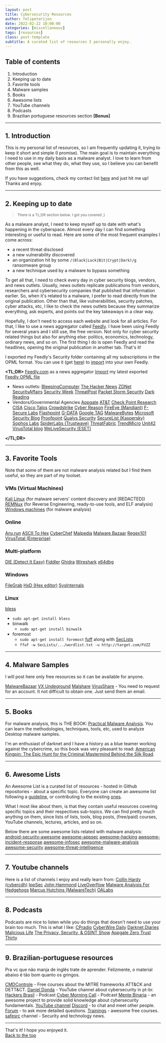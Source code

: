 ```yaml
---
layout: post
title: Cybersecurity Resources
author: felipetarijon
date: 2022-02-22 10:00:00
categories: [miscellaneous]
tags: [resources]
class: post-template
subtitle: A curated list of resources I personally enjoy.
---
```


## Table of contents
1. Introduction
2. Keeping up to date
3. Favorite tools
4. Malware samples
5. Books
6. Awesome lists
7. YouTube channels
8. Podcasts
9. Brazilian portuguese resources section **[Bonus]**

-----

## 1. Introduction
This is my personal list of resources, so I am frequently updating it, trying to keep it short and simple (I promise). The main goal is to maintain everything I need to use in my daily basis as a malware analyst. I love to learn from other people, see what they do, what they use, so I believe you can benefit from this as well.

If you have suggestions, check my contact list <a alt="/about" href="/about" target="_blank">here</a> and just hit me up! Thanks and enjoy.

-----------------------

## 2. Keeping up to date

> <small>There is a TL;DR section below. I got you covered ;)</small>

As a malware analyst, I need to keep myself up to date with what's happening in the cyberspace. Almost every day I can find something interesting or useful to read. Here are some of the most frequent examples I come across:
* a recent threat disclosed
* a new vulnerability discovered
* an organization hit by some `/(Black|Lock|Bit|Crypt|Dark)/g` ransomware group
* a new technique used by a malware to bypass something

To get all that, I need to check every day in cyber security blogs, vendors, and news outlets. Usually, news outlets replicate publications from vendors, researchers and cybersecurity companies that published that information earlier. So, when it's related to a malware, I prefer to read directly from the original publication. Other than that, like vulnerabilities, security patches, cyber attacks, etc, I like to check the news outlets because they summarize everything, ask experts, and points out the key takeaways in a clear way.

Hopefully, I don't need to access each website and look for all articles. For that, I like to use a news aggregator called <a alt="https://feedly.com/" href="https://feedly.com/" target="_blank">Feedly</a>. I have been using Feedly for several years and I still use, the free version. Not only for cyber security related things but also for anything else: politics, economics, technology, ordinary news, and so on. The first thing I do is open Feedly and read the headlines, opening the original publication in another tab. That's it!

I exported my Feedly's Security folder containing all my subscriptions in the OPML format. You can use it (get <a alt="{{ site.url }}{{ site.baseurl }}/latest.opml" href="{{ site.url }}{{ site.baseurl }}/latest.opml" target="_blank">here</a>) to <a alt="https://feedly.com/i/cortex" href="https://feedly.com/i/cortex" target="_blank">import</a> into your own Feedly.

**<TL;DR>**
<a alt="https://feedly.com/" href="https://feedly.com/" target="_blank">Feedly.com</a> as a news aggregator
  <a alt="https://feedly.com/i/cortex" href="https://feedly.com/i/cortex" target="_blank">Import</a> my latest exported <a alt="{{ site.url }}{{ site.baseurl }}/latest.opml" href="{{ site.url }}{{ site.baseurl }}/latest.opml" target="_blank">Feedly OPML file</a>
* News outlets: 
  <a alt="https://www.bleepingcomputer.com/news/security/" href="https://www.bleepingcomputer.com/news/security/" target="_blank">BleepingComputer</a>
  <a alt="https://thehackernews.com/" href="https://thehackernews.com/" target="_blank">The Hacker News</a>
  <a alt="https://www.zdnet.com/topic/security/" href="https://www.zdnet.com/topic/security/" target="_blank">ZDNet</a>
  <a alt="https://securityaffairs.co/wordpress/" href="https://securityaffairs.co/wordpress/" target="_blank">SecurityAffairs</a>
  <a alt="https://www.securityweek.com/" href="https://www.securityweek.com/" target="_blank">Security Week</a>
  <a alt="https://threatpost.com/" href="https://threatpost.com/" target="_blank">ThreatPost</a>
  <a alt="https://packetstormsecurity.com/" href="https://packetstormsecurity.com/" target="_blank">Packet Storm Security</a>
  <a alt="https://www.darkreading.com/" href="https://www.darkreading.com/" target="_blank">Dark Reading</a>
* Vendors/Governmental Agencies
  <a alt="https://www.appgate.com/blog?blogCategories=Cyber%20Research" href="https://www.appgate.com/blog?blogCategories=Cyber%20Research" target="_blank">Appgate</a>
  <a alt="https://cybersecurity.att.com/blogs/labs-research" href="https://cybersecurity.att.com/blogs/labs-research" target="_blank">AT&T</a>
  <a alt="https://research.checkpoint.com/" href="https://research.checkpoint.com/" target="_blank">Check Point Research</a>
  <a alt="https://www.cisa.gov/blog-list" href="https://www.cisa.gov/blog-list" target="_blank">CISA</a>
  <a alt="https://blog.talosintelligence.com/" href="https://blog.talosintelligence.com/" target="_blank">Cisco Talos</a>
  <a alt="https://www.crowdstrike.com/blog/category/threat-intel-research/" href="https://www.crowdstrike.com/blog/category/threat-intel-research/" target="_blank">Crowdstrike</a>
  <a alt="https://www.cybereason.com/blog/category/research" href="https://www.cybereason.com/blog/category/research" target="_blank">Cyber Reason</a>
  <a alt="https://www.fireeye.com/blog/threat-research.html" href="https://www.fireeye.com/blog/threat-research.html" target="_blank">FireEye (Mandiant)</a>
  <a alt="https://labs.f-secure.com/" href="https://labs.f-secure.com/" target="_blank">F-Secure Labs</a>
  <a alt="https://www.flashpoint-intel.com/blog/" href="https://www.flashpoint-intel.com/blog/" target="_blank">Flashpoint</a>
  <a alt="https://www.gdatasoftware.com/blog" href="https://www.gdatasoftware.com/blog" target="_blank">G-DATA</a>
  <a alt="https://blog.google/threat-analysis-group/" href="https://blog.google/threat-analysis-group/" target="_blank">Google TAG</a>
  <a alt="https://blog.malwarebytes.com/" href="https://blog.malwarebytes.com/" target="_blank">MalwareBytes</a>
  <a alt="https://www.microsoft.com/security/blog/" href="https://www.microsoft.com/security/blog/" target="_blank">Microsoft Security Blog</a>
  <a alt="https://www.proofpoint.com/us/blog/threat-insight" href="https://www.proofpoint.com/us/blog/threat-insight" target="_blank">Proofpoint</a>
  <a alt="https://blog.qualys.com/" href="https://blog.qualys.com/" target="_blank">Qualys Security</a>
  <a alt="https://securelist.com/" href="https://securelist.com/" target="_blank">SecureList (Kaspersky)</a>
  <a alt="https://www.sophos.com/en-us/labs" href="https://www.sophos.com/en-us/labs" target="_blank">Sophos Labs</a>
  <a alt="https://www.trustwave.com/en-us/resources/blogs/spiderlabs-blog/" href="https://www.trustwave.com/en-us/resources/blogs/spiderlabs-blog/" target="_blank">SpiderLabs (Trustwave)</a>
  <a alt="https://www.threatfabric.com/blogs.html" href="https://www.threatfabric.com/blogs.html" target="_blank">ThreatFabric</a>
  <a alt="https://www.trendmicro.com/en_us/research.html" href="https://www.trendmicro.com/en_us/research.html" target="_blank">TrendMicro</a>
  <a alt="https://unit42.paloaltonetworks.com/" href="https://unit42.paloaltonetworks.com/" target="_blank">Unit42</a>
  <a alt="https://blog.virustotal.com/" href="https://blog.virustotal.com/" target="_blank">VirusTotal blog</a>
  <a alt="https://www.welivesecurity.com/" href="https://www.welivesecurity.com/" target="_blank">WeLiveSecurity (ESET)</a>
  
**</TL;DR>**

-----------------------

## 3. Favorite Tools

Note that some of them are not malware analysis related but I find them useful, so they are part of my toolset.

### VMs (Virtual Machines)
<a alt="https://www.kali.org/" href="https://www.kali.org/" target="_blank">Kali Linux</a> (for malware servers' content discovery and [REDACTED])
<a alt="https://remnux.org/" href="https://remnux.org/" target="_blank">REMNux</a> (for Reverse Engineering, ready-to-use tools, and ELF analysis)
<a alt="https://www.microsoft.com/en-us/software-download/" href="https://www.microsoft.com/en-us/software-download/" target="_blank">Windows machines</a> (for malware analysis)

### Online
<a alt="https://app.any.run/" href="https://app.any.run/" target="_blank">Any.run</a>
<a alt="https://www.rapidtables.com/convert/number/ascii-to-hex.html" href="https://www.rapidtables.com/convert/number/ascii-to-hex.html" target="_blank">ASCII To Hex</a>
<a alt="https://gchq.github.io/CyberChef/" href="https://gchq.github.io/CyberChef/" target="_blank">CyberChef</a>
<a alt="https://malpedia.caad.fkie.fraunhofer.de/" href="https://malpedia.caad.fkie.fraunhofer.de/" target="_blank">Malpedia</a>
<a alt="https://bazaar.abuse.ch/browse/" href="https://bazaar.abuse.ch/browse/" target="_blank">Malware Bazaar</a>
<a alt="https://regex101.com/" href="https://regex101.com/" target="_blank">Regex101</a>
<a alt="https://www.virustotal.com/gui/home/search" href="https://www.virustotal.com/gui/home/search" target="_blank">VirusTotal (Enterprise)</a>

### Multi-platform
<a alt="https://horsicq.github.io/" href="https://horsicq.github.io/" target="_blank">DIE (Detect It Easy)</a>
<a alt="https://www.telerik.com/fiddler" href="https://www.telerik.com/fiddler" target="_blank">Fiddler</a>
<a alt="https://ghidra-sre.org/" href="https://ghidra-sre.org/" target="_blank">Ghidra</a>
<a alt="https://www.wireshark.org/" href="https://www.wireshark.org/" target="_blank">Wireshark</a>
<a alt="https://x64dbg.com/" href="https://x64dbg.com/" target="_blank">x64dbg</a>

### Windows
<a alt="https://sourceforge.net/projects/filegrab/" href="https://sourceforge.net/projects/filegrab/" target="_blank">FileGrab</a>
<a alt="https://mh-nexus.de/en/hxd/" href="https://mh-nexus.de/en/hxd/" target="_blank">HxD (Hex editor)</a>
<a alt="https://docs.microsoft.com/en-us/sysinternals/downloads/sysinternals-suite" href="https://docs.microsoft.com/en-us/sysinternals/downloads/sysinternals-suite" target="_blank">SysInternals</a>

### Linux
<a alt="https://github.com/afrantzis/bless" href="https://github.com/afrantzis/bless" target="_blank">bless</a>
  * `sudo apt-get install bless`
* binwalk
  * `sudo apt-get install binwalk`
* foremost
  * `sudo apt-get install foremost`
<a alt="https://github.com/ffuf/ffuf" href="https://github.com/ffuf/ffuf" target="_blank">fuff</a> along with <a alt="https://github.com/danielmiessler/SecLists" href="https://github.com/danielmiessler/SecLists" target="_blank">SecLists</a>
  * `ffuf -w SecLists/.../wordlist.txt -u http://target.com/FUZZ`

-----------------------

## 4. Malware Samples

I will post here only free resources so it can be available for anyone.

<a alt="https://bazaar.abuse.ch/browse/" href="https://bazaar.abuse.ch/browse/" target="_blank">MalwareBazaar</a>
<a alt="https://samples.vx-underground.org/samples/Families/" href="https://samples.vx-underground.org/samples/Families/" target="_blank">VX Undeground</a>
<a alt="https://malshare.com/" href="https://malshare.com/" target="_blank">Malshare</a>
<a alt="https://virusshare.com/" href="https://virusshare.com/" target="_blank">VirusShare</a> - You need to request for an account. It not difficult to obtain one. Just send them an email.

-----------------------

## 5. Books

For malware analysis, this is THE BOOK: <a alt="https://www.amazon.com.br/Practical-Malware-Analysis-Hands-Dissecting/dp/1593272901/" href="https://www.amazon.com.br/Practical-Malware-Analysis-Hands-Dissecting/dp/1593272901/" target="_blank">Practical Malware Analysis</a>. You can learn the methodologies, techniques, tools, etc, used to analyze Desktop malware samples.

I'm an enthusiast of darknet and I have a history as a blue teamer working against the cybercrime, so this book was very pleasant to read:
<a alt="https://www.amazon.com/American-Kingpin-Criminal-Mastermind-Behind/dp/1591848148" href="https://www.amazon.com/American-Kingpin-Criminal-Mastermind-Behind/dp/1591848148" target="_blank">American Kingpin: The Epic Hunt for the Criminal Mastermind Behind the Silk Road</a>.

-----------------------

## 6. Awesome Lists
An Awesome List is a curated list of resources - hosted in Github repositories - about a specific topic. Everyone can create an awesome list following a <a alt="https://github.com/sindresorhus/awesome/blob/main/create-list.md" href="https://github.com/sindresorhus/awesome/blob/main/create-list.md" target="_blank">guideline</a>, or contributing to the existing <a alt="https://github.com/sindresorhus/awesome" href="https://github.com/sindresorhus/awesome" target="_blank">ones</a>.

What I most like about them, is that they contain useful resources covering specific topics and their respectives sub-topics. We can find pretty much anything on them, since lists of lists, tools, blog posts, (free/paid) courses, YouTube channels, lectures, articles, and so on.

Below there are some awesome lists related with malware analysis:
<a alt="https://github.com/ashishb/android-security-awesome" href="https://github.com/ashishb/android-security-awesome" target="_blank">android-security-awesome</a>
<a alt="https://github.com/paragonie/awesome-appsec" href="https://github.com/paragonie/awesome-appsec" target="_blank">awesome-appsec</a>
<a alt="https://github.com/carpedm20/awesome-hacking" href="https://github.com/carpedm20/awesome-hacking" target="_blank">awesome-hacking</a>
<a alt="https://github.com/meirwah/awesome-incident-response" href="https://github.com/meirwah/awesome-incident-response" target="_blank">awesome-incident-response</a>
<a alt="https://github.com/onlurking/awesome-infosec" href="https://github.com/onlurking/awesome-infosec" target="_blank">awesome-infosec</a>
<a alt="https://github.com/rshipp/awesome-malware-analysis" href="https://github.com/rshipp/awesome-malware-analysis" target="_blank">awesome-malware-analysis</a>
<a alt="https://github.com/sbilly/awesome-security" href="https://github.com/sbilly/awesome-security" target="_blank">awesome-security</a>
<a alt="https://github.com/hslatman/awesome-threat-intelligence" href="https://github.com/hslatman/awesome-threat-intelligence" target="_blank">awesome-threat-intelligence</a>

-----------------------

## 7. Youtube channels
Here is a list of channels I enjoy and really learn from:
<a alt="https://www.youtube.com/c/cybercdh/videos" href="https://www.youtube.com/c/cybercdh/videos" target="_blank">Collin Hardy (cybercdh)</a>
<a alt="https://www.youtube.com/c/ippsec/videos" href="https://www.youtube.com/c/ippsec/videos" target="_blank">IppSec</a>
<a alt="https://www.youtube.com/c/JohnHammond010/videos" href="https://www.youtube.com/c/JohnHammond010/videos" target="_blank">John Hammond</a>
<a alt="https://www.youtube.com/c/LiveOverflow/videos" href="https://www.youtube.com/c/LiveOverflow/videos" target="_blank">LiveOverflow</a>
<a alt="https://www.youtube.com/c/MalwareAnalysisForHedgehogs" href="https://www.youtube.com/c/MalwareAnalysisForHedgehogs"  target="_blank">Malware Analysis For Hedgehogs</a>
<a alt="https://www.youtube.com/c/MalwareTechBlog/videos" href="https://www.youtube.com/c/MalwareTechBlog/videos" target="_blank">Marcus Hutchins (MalwareTech)</a>
<a alt="https://www.youtube.com/c/OALabs/videos" href="https://www.youtube.com/c/OALabs/videos" target="_blank">OALabs</a>

-----------------------

## 8. Podcasts

Podcasts are nice to listen while you do things that doesn't need to use your brain too much. This is what I like:
<a alt="https://research.checkpoint.com/category/cpradio/" href="https://research.checkpoint.com/category/cpradio/" target="_blank">CPradio</a>
<a alt="https://thecyberwire.com/podcasts/daily-podcast" href="https://thecyberwire.com/podcasts/daily-podcast" target="_blank">CyberWire Daily</a>
<a alt="https://darknetdiaries.com/" href="https://darknetdiaries.com/" target="_blank">Darknet Diaries</a>
<a alt="https://malicious.life/" href="https://malicious.life/" target="_blank">Malicious Life</a>
<a alt="https://inteltechniques.com/podcast.html" href="https://inteltechniques.com/podcast.html" target="_blank">The Privacy, Security, & OSINT Show</a>
<a alt="https://www.appgate.com/podcast" href="https://www.appgate.com/podcast" target="_blank">Appgate Zero Trust Thirty</a>

-----------------------

## 9. Brazilian-portuguese resources

Pra vc que não manja de inglês trate de aprender. Felizmente, o material abaixo é tão bom quanto os gringos.
  
<a alt="https://www.youtube.com/c/CMDControle/videos" href="https://www.youtube.com/c/CMDControle/videos" target="_blank">CMDControle</a> - Free courses about the MITRE frameworks ATT&CK and DETT&CT. 
<a alt="https://www.youtube.com/c/DanielDonda/videos" href="https://www.youtube.com/c/DanielDonda/videos" target="_blank">Daniel Donda</a> - YouTube channel about cybersecurity in pt-br.
<a alt="https://open.spotify.com/show/1w1OuG4Eec3aViCuNATBXo" href="https://open.spotify.com/show/1w1OuG4Eec3aViCuNATBXo" target="_blank">Hackers Brasil</a> - Podcast
<a alt="https://www.tempest.com.br/podcast/index.html" href="https://www.tempest.com.br/podcast/index.html" target="_blank">Cyber Morning Call</a> - Podcast
<a alt="https://menteb.in/" href="https://menteb.in/" target="_blank">Mente Binaria</a> - an awesome project to provide solid knowledge about cybersecurity fundamentals.
  <a alt="https://www.youtube.com/c/PapoBin%C3%A1rio" href="https://www.youtube.com/c/PapoBin%C3%A1rio" target="_blank">YouTube channel</a>
  <a alt="https://www.mentebinaria.com.br/discord" href="https://www.mentebinaria.com.br/discord" target="_blank">Discord</a> - to chat and meet other people.
  <a alt="https://www.mentebinaria.com.br/forums" href="https://www.mentebinaria.com.br/forums" target="_blank">Forum</a> - to ask more detailed questions.
  <a alt="https://www.mentebinaria.com.br/treinamentos" href="https://www.mentebinaria.com.br/treinamentos" target="_blank">Trainings</a> - awesome free courses.
<a alt="https://www.youtube.com/c/safesrc/videos" href="https://www.youtube.com/c/safesrc/videos" target="_blank">safesrc</a> channel - Security and technology news.

-----------------------

That's it! I hope you enjoyed it.  
<a alt="Back to the top" href="#">Back to the top</a>
